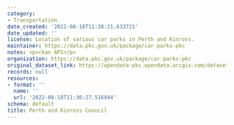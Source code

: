 ```yaml
---
category:
- Transportation
date_created: '2022-08-18T11:38:21.633721'
date_updated: ''
license: Location of various car parks in Perth and Kinross.
maintainer: https://data.pkc.gov.uk/package/car-parks-pkc
notes: <p>ckan API</p>
organization: https://data.pkc.gov.uk/package/car-parks-pkc
original_dataset_link: https://opendata-pkc.opendata.arcgis.com/datasets/5bf68327e1eb4001a45191b37e248b9b_0.zip?outSR=%7B%22latestWkid%22%3A27700%2C%22wkid%22%3A27700%7D
records: null
resources:
- format: ''
  name: ''
  url: '2022-08-18T11:36:27.516944'
schema: default
title: Perth and Kinross Council
---
```

